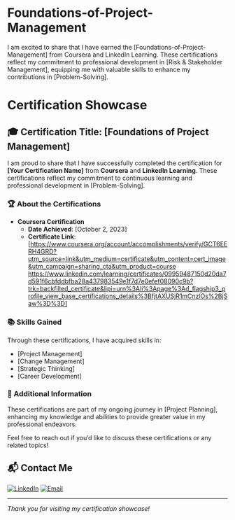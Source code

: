 # Foundations-of-Project-Management
I am excited to share that I have earned the [Foundations-of-Project-Management] from Coursera and LinkedIn Learning. These certifications reflect my commitment to professional development in [Risk & Stakeholder Management], equipping me with valuable skills to enhance my contributions in [Problem-Solving].
# Certification Showcase

## 🎓 Certification Title: [Foundations of Project Management]

I am proud to share that I have successfully completed the certification for **[Your Certification Name]** from **Coursera** and **LinkedIn Learning**. These certifications reflect my commitment to continuous learning and professional development in [Problem-Solving].

### 🏆 About the Certifications

- **Coursera Certification**
  - **Date Achieved**: [October 2, 2023]
  - **Certificate Link**: [https://www.coursera.org/account/accomplishments/verify/GCT6EERH4GRD?utm_source=link&utm_medium=certificate&utm_content=cert_image&utm_campaign=sharing_cta&utm_product=course
https://www.linkedin.com/learning/certificates/09959487150d20da7d591f6cbfddbfba28a437983549e1f7d7e0efef08090c9b?trk=backfilled_certificate&lipi=urn%3Ali%3Apage%3Ad_flagship3_profile_view_base_certifications_details%3BfjtAXUSjR1mCnzlOs%2BjSaw%3D%3D]

### 📚 Skills Gained

Through these certifications, I have acquired skills in:
- [Project Management]
- [Change Management]
- [Strategic Thinking]
- [Career Development]

### 🔗 Additional Information

These certifications are part of my ongoing journey in [Project Planning], enhancing my knowledge and abilities to provide greater value in my professional endeavors.

Feel free to reach out if you’d like to discuss these certifications or any related topics!

## 📬 Contact Me

[![LinkedIn](https://img.shields.io/badge/LinkedIn-Connect-blue?style=for-the-badge&logo=linkedin)](https://www.linkedin.com/in/awais-jamil/)
[![Email](https://img.shields.io/badge/Email-Contact%20Me-orange?style=for-the-badge&logo=gmail)](mailto:awaisjamil.dev@gmail.com)

---
*Thank you for visiting my certification showcase!*
